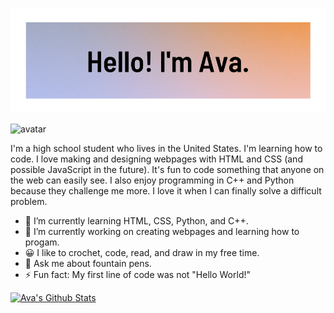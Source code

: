 ![Banner](banner.png)

<img src='https://avataaars.io/?avatarStyle=Circle&topType=LongHairStraight&accessoriesType=Prescription02&hairColor=Black&facialHairType=Blank&clotheType=Hoodie&clotheColor=Red&eyeType=Default&eyebrowType=Default&mouthType=Smile&skinColor=Light' width="180" alt="avatar">

I'm a high school student who lives in the United States. I'm learning how to code. I love making and designing webpages with HTML and CSS (and possible JavaScript in the future).  It's fun to code something that anyone on the web can easily see. I also enjoy programming in C++ and Python because they challenge me more. I love it when I can finally solve a difficult problem.

- 🌱 I’m currently learning HTML, CSS, Python, and C++.
- 🔭 I’m currently working on creating webpages and learning how to progam.
- 😀 I like to crochet, code, read, and draw in my free time.
- 💬 Ask me about fountain pens.
- ⚡ Fun fact: My first line of code was not "Hello World!"

[![Ava's Github Stats](https://github-readme-stats.vercel.app/api?username=amxchang)](https://github.com/anuraghazra/github-readme-stats)
